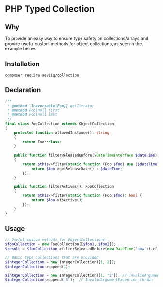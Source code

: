 # PHP Typed Collection

## Why
To provide an easy way to ensure type safety on collections/arrays and provide
useful custom methods for object collections, as seen in the example below.

## Installation
```
composer require aeviiq/collection
```

## Declaration
```php
/**
 * @method \Traversable|Foo[] getIterator
 * @method Foo|null first
 * @method Foo|null last
 */
final class FooCollection extends ObjectCollection
{
    protected function allowedInstance(): string
    {
        return Foo::class;
    }
    
    public function filterReleasedBefore(\DateTimeInterface $dateTime): FooCollection
    {
        return $this->filter(static function (Foo $foo) use ($dateTime): bool {
            return $foo->getReleaseDate() < $dateTime;
        });
    }

    public function filterActives(): FooCollection
    {
        return $this->filter(static function (Foo $foo): bool {
            return $foo->isActive();
        });
    }
}
```

## Usage
```php
// Useful custom methods for ObjectCollections:
$fooCollection = new FooCollection([$foo1, $foo2]);
$result = $fooCollection->filterReleasedBefore(new DateTime('now'))->filterActives();

// Basic type collections that are provided
$integerCollection = new IntegerCollection([1, 2]);
$integerCollection->append(3);

$integerCollection = new IntegerCollection([1, '2']); // InvalidArgumentException thrown
$integerCollection->append('3');  // InvalidArgumentException thrown
```
